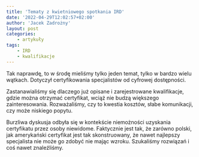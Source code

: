 ```yaml
---
title: 'Tematy z kwietniowego spotkania IRD'
date: '2022-04-29T12:02:57+02:00'
author: 'Jacek Zadrożny'
layout: post
categories:
    - artykuły
tags:
    - IRD
    - kwalifikacje
---
```


Tak naprawdę, to w środę mieliśmy tylko jeden temat, tylko w bardzo wielu wątkach. Dotyczył certyfikowania specjalistów od cyfrowej dostępności.

Zastanawialiśmy się dlaczego już opisane i zarejestrowane kwalifikacje, gdzie można otrzymać certyfikat, wciąż nie budzą większego zainteresowania. Rozważaliśmy, czy to kwestia kosztów, słabe komunikacji, czy może niskiego popytu.

Burzliwa dyskusja odbyła się w kontekście niemożności uzyskania certyfikatu przez osoby niewidome. Faktycznie jest tak, że zarówno polski, jak amerykański certyfikat jest tak skonstruowany, że nawet najlepszy specjalista nie może go zdobyć nie mając wzroku. Szukaliśmy rozwiązań i coś nawet znaleźliśmy.